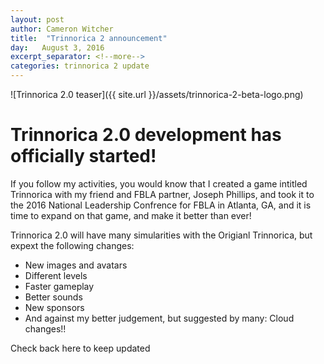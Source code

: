 ```yaml
---
layout: post
author: Cameron Witcher
title:  "Trinnorica 2 announcement"
day:   August 3, 2016
excerpt_separator: <!--more-->
categories: trinnorica 2 update
---
```

![Trinnorica 2.0 teaser]({{ site.url }}/assets/trinnorica-2-beta-logo.png)
<h1>Trinnorica 2.0 development has officially started!</h1>
<p>If you follow my activities, you would know that I created a game intitled Trinnorica with my friend and FBLA partner, Joseph Phillips, and took it to the 2016 National Leadership Confrence for FBLA in Atlanta, GA, and it is time to expand on that game, and make it better than ever!</p>
<!--more-->
<p>Trinnorica 2.0 will have many simularities with the Origianl Trinnorica, but expext the following changes:</p>
<ul>
  <li>New images and avatars</li>
  <li>Different levels</li>
  <li>Faster gameplay</li>
  <li>Better sounds</li>
  <li>New sponsors</li>
  <li>And against my better judgement, but suggested by many: Cloud changes!!</li>
</ul>
<p>Check back here to keep updated</p>
